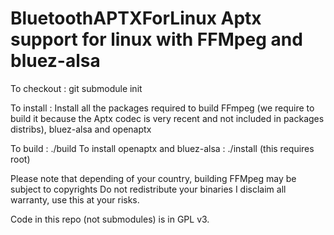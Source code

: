 # BluetoothAPTXForLinux Aptx support for linux with FFMpeg and bluez-alsa
To checkout : git submodule init

To install :
Install all the packages required to build FFmpeg (we require to build it because the Aptx codec is very recent and not included in packages distribs), bluez-alsa and openaptx

To build : ./build
To install openaptx and bluez-alsa : ./install (this requires root)

Please note that depending of your country, building FFMpeg may be subject to copyrights
Do not redistribute your binaries
I disclaim all warranty, use this at your risks.

Code in this repo (not submodules) is in GPL v3.

